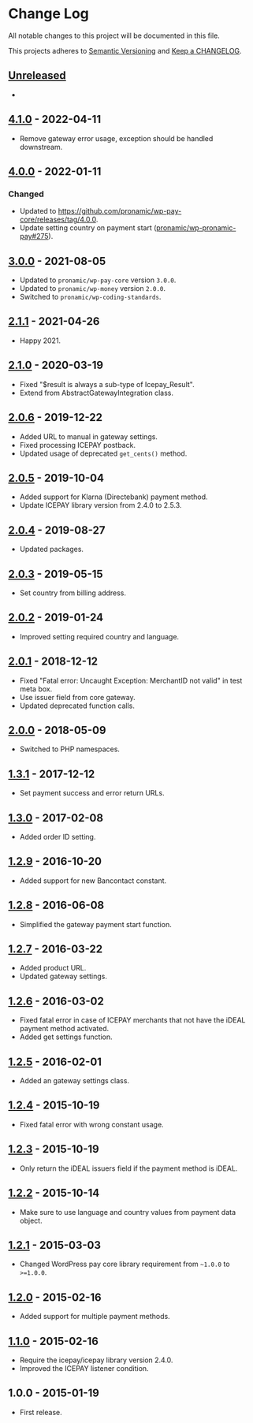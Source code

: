 # Change Log

All notable changes to this project will be documented in this file.

This projects adheres to [Semantic Versioning](http://semver.org/) and [Keep a CHANGELOG](http://keepachangelog.com/).

## [Unreleased][unreleased]
-

## [4.1.0] - 2022-04-11
- Remove gateway error usage, exception should be handled downstream.

## [4.0.0] - 2022-01-11
### Changed
- Updated to https://github.com/pronamic/wp-pay-core/releases/tag/4.0.0.
- Update setting country on payment start ([pronamic/wp-pronamic-pay#275](https://github.com/pronamic/wp-pronamic-pay/issues/275)).

## [3.0.0] - 2021-08-05
- Updated to `pronamic/wp-pay-core`  version `3.0.0`.
- Updated to `pronamic/wp-money`  version `2.0.0`.
- Switched to `pronamic/wp-coding-standards`.

## [2.1.1] - 2021-04-26
- Happy 2021.

## [2.1.0] - 2020-03-19
- Fixed "$result is always a sub-type of Icepay_Result".
- Extend from AbstractGatewayIntegration class.

## [2.0.6] - 2019-12-22
- Added URL to manual in gateway settings.
- Fixed processing ICEPAY postback.
- Updated usage of deprecated `get_cents()` method.

## [2.0.5] - 2019-10-04
- Added support for Klarna (Directebank) payment method.
- Update ICEPAY library version from 2.4.0 to 2.5.3.

## [2.0.4] - 2019-08-27
- Updated packages.

## [2.0.3] - 2019-05-15
- Set country from billing address.

## [2.0.2] - 2019-01-24
- Improved setting required country and language.

## [2.0.1] - 2018-12-12
- Fixed "Fatal error: Uncaught Exception: MerchantID not valid" in test meta box.
- Use issuer field from core gateway.
- Updated deprecated function calls.

## [2.0.0] - 2018-05-09
- Switched to PHP namespaces.

## [1.3.1] - 2017-12-12
- Set payment success and error return URLs.

## [1.3.0] - 2017-02-08
- Added order ID setting.

## [1.2.9] - 2016-10-20
- Added support for new Bancontact constant.

## [1.2.8] - 2016-06-08
- Simplified the gateway payment start function.

## [1.2.7] - 2016-03-22
- Added product URL.
- Updated gateway settings.

## [1.2.6] - 2016-03-02
- Fixed fatal error in case of ICEPAY merchants that not have the iDEAL payment method activated.
- Added get settings function.

## [1.2.5] - 2016-02-01
- Added an gateway settings class.

## [1.2.4] - 2015-10-19
- Fixed fatal error with wrong constant usage.

## [1.2.3] - 2015-10-19
- Only return the iDEAL issuers field if the payment method is iDEAL.

## [1.2.2] - 2015-10-14
- Make sure to use language and country values from payment data object.

## [1.2.1] - 2015-03-03
- Changed WordPress pay core library requirement from `~1.0.0` to `>=1.0.0`.

## [1.2.0] - 2015-02-16
- Added support for multiple payment methods.

## [1.1.0] - 2015-02-16
- Require the icepay/icepay library version 2.4.0.
- Improved the ICEPAY listener condition.

## 1.0.0 - 2015-01-19
- First release.

[unreleased]: https://github.com/wp-pay-gateways/icepay/compare/4.1.0...HEAD
[4.1.0]: https://github.com/wp-pay-gateways/icepay/compare/4.0.0...4.1.0
[4.0.0]: https://github.com/wp-pay-gateways/icepay/compare/3.0.0...4.0.0
[3.0.0]: https://github.com/wp-pay-gateways/icepay/compare/2.1.0...3.0.0
[2.1.1]: https://github.com/wp-pay-gateways/icepay/compare/2.1.0...2.1.1
[2.1.0]: https://github.com/wp-pay-gateways/icepay/compare/2.0.6...2.1.0
[2.0.6]: https://github.com/wp-pay-gateways/icepay/compare/2.0.5...2.0.6
[2.0.5]: https://github.com/wp-pay-gateways/icepay/compare/2.0.4...2.0.5
[2.0.4]: https://github.com/wp-pay-gateways/icepay/compare/2.0.3...2.0.4
[2.0.3]: https://github.com/wp-pay-gateways/icepay/compare/2.0.2...2.0.3
[2.0.2]: https://github.com/wp-pay-gateways/icepay/compare/2.0.1...2.0.2
[2.0.1]: https://github.com/wp-pay-gateways/icepay/compare/2.0.0...2.0.1
[2.0.0]: https://github.com/wp-pay-gateways/icepay/compare/1.3.1...2.0.0
[1.3.1]: https://github.com/wp-pay-gateways/icepay/compare/1.3.0...1.3.1
[1.3.0]: https://github.com/wp-pay-gateways/icepay/compare/1.2.9...1.3.0
[1.2.9]: https://github.com/wp-pay-gateways/icepay/compare/1.2.8...1.2.9
[1.2.8]: https://github.com/wp-pay-gateways/icepay/compare/1.2.7...1.2.8
[1.2.7]: https://github.com/wp-pay-gateways/icepay/compare/1.2.6...1.2.7
[1.2.6]: https://github.com/wp-pay-gateways/icepay/compare/1.2.5...1.2.6
[1.2.5]: https://github.com/wp-pay-gateways/icepay/compare/1.2.4...1.2.5
[1.2.4]: https://github.com/wp-pay-gateways/icepay/compare/1.2.3...1.2.4
[1.2.3]: https://github.com/wp-pay-gateways/icepay/compare/1.2.2...1.2.3
[1.2.2]: https://github.com/wp-pay-gateways/icepay/compare/1.2.1...1.2.2
[1.2.1]: https://github.com/wp-pay-gateways/icepay/compare/1.2.0...1.2.1
[1.2.0]: https://github.com/wp-pay-gateways/icepay/compare/1.1.0...1.2.0
[1.1.0]: https://github.com/wp-pay-gateways/icepay/compare/1.0.0...1.1.0
